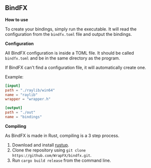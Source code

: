 ## BindFX

**How to use**

To create your bindings, simply run the executable. It will read the
configuration from the ```bindfx.toml``` file and output the bindings.

**Configuration**

All BindFX configuration is inside a TOML file.
It should be called ```bindfx.toml``` and be in the same directory as the program.

If BindFX can't find a configuration file, it will automatically create one.

Example:
```TOML
[input]
path = "./raylib/win64"
name = "raylib"
wrapper = "wrapper.h"

[output]
path = "./out"
name = "bindings"
```

**Compiling**

As BindFX is made in Rust, compiling is a 3 step process.

1. Download and install [rustup](https://rustup.rs/).
2. Clone the repository using ```git clone https://github.com/WrapFX/bindfx.git```.
3. Run ```cargo build release``` from the command line.